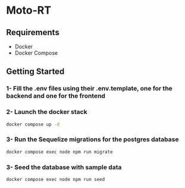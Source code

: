 # Moto-RT

## Requirements

- Docker
- Docker Compose

## Getting Started

### 1- Fill the .env files using their .env.template, one for the backend and one for the frontend

### 2- Launch the docker stack
```bash
docker compose up -d
```

### 3- Run the Sequelize migrations for the postgres database
```bash
docker compose exec node npm run migrate
```

### 3- Seed the database with sample data
```bash
docker compose exec node npm run seed
```